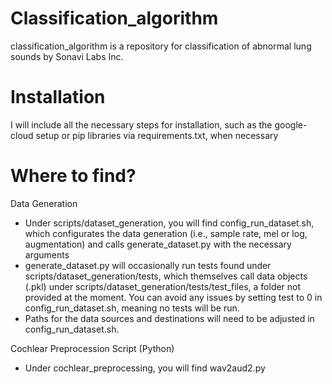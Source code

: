 # Classification_algorithm

classification_algorithm is a repository for classification of abnormal lung sounds by Sonavi Labs Inc.

# Installation

I will include all the necessary steps for installation, such as the google-cloud setup or pip libraries via requirements.txt, when necessary

# Where to find?

Data Generation

- Under scripts/dataset_generation, you will find config_run_dataset.sh, which configurates the data generation (i.e., sample rate, mel or log, augmentation) and calls generate_dataset.py with the necessary arguments
- generate_dataset.py will occasionally run tests found under scripts/dataset_generation/tests, which themselves call data objects (.pkl) under scripts/dataset_generation/tests/test_files, a folder not provided at the moment. You can avoid any issues by setting test to 0 in config_run_dataset.sh, meaning no tests will be run. 
- Paths for the data sources and destinations will need to be adjusted in config_run_dataset.sh. 

Cochlear Preprocession Script (Python)

- Under cochlear_preprocessing, you will find wav2aud2.py